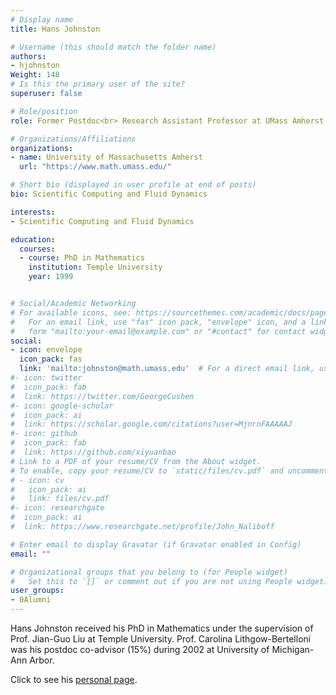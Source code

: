```yaml
---
# Display name
title: Hans Johnston

# Username (this should match the folder name)
authors:
- hjohnston
Weight: 148
# Is this the primary user of the site?
superuser: false

# Role/position
role: Former Postdoc<br> Research Assistant Professor at UMass Amherst

# Organizations/Affiliations
organizations:
- name: University of Massachusetts Amherst
  url: "https://www.math.umass.edu/"

# Short bio (displayed in user profile at end of posts)
bio: Scientific Computing and Fluid Dynamics

interests:
- Scientific Computing and Fluid Dynamics

education:
  courses:
  - course: PhD in Mathematics
    institution: Temple University
    year: 1999


# Social/Academic Networking
# For available icons, see: https://sourcethemes.com/academic/docs/page-builder/#icons
#   For an email link, use "fas" icon pack, "envelope" icon, and a link in the
#   form "mailto:your-email@example.com" or "#contact" for contact widget.
social:
- icon: envelope
  icon_pack: fas
  link: 'mailto:johnston@math.umass.edu'  # For a direct email link, use "mailto:test@example.org".
#- icon: twitter
#  icon_pack: fab
#  link: https://twitter.com/GeorgeCushen
#- icon: google-scholar
#  icon_pack: ai
#  link: https://scholar.google.com/citations?user=MjnrnFAAAAAJ
#- icon: github
#  icon_pack: fab
#  link: https://github.com/xiyuanbao
# Link to a PDF of your resume/CV from the About widget.
# To enable, copy your resume/CV to `static/files/cv.pdf` and uncomment the lines below.
# - icon: cv
#   icon_pack: ai
#   link: files/cv.pdf
#- icon: researchgate
#  icon_pack: ai
#  link: https://www.researchgate.net/profile/John_Naliboff

# Enter email to display Gravatar (if Gravatar enabled in Config)
email: ""

# Organizational groups that you belong to (for People widget)
#   Set this to `[]` or comment out if you are not using People widget.
user_groups:
- 0Alumni
---
```


Hans Johnston received his PhD in Mathematics under the supervision of Prof. Jian-Guo Liu at Temple University. Prof. Carolina Lithgow-Bertelloni was his postdoc co-advisor (15%) during 2002 at University of Michigan-Ann Arbor. 

Click to see his [personal page](https://www.math.umass.edu/directory/faculty/hans-johnston).

